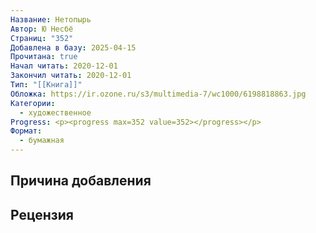 ```yaml
---
Название: Нетопырь
Автор: Ю Несбё
Страниц: "352"
Добавлена в базу: 2025-04-15
Прочитана: true
Начал читать: 2020-12-01
Закончил читать: 2020-12-01
Тип: "[[Книга]]"
Обложка: https://ir.ozone.ru/s3/multimedia-7/wc1000/6198818863.jpg
Категории:
  - художественное
Progress: <p><progress max=352 value=352></progress></p>
Формат:
  - бумажная
---
```

## Причина добавления


## Рецензия

